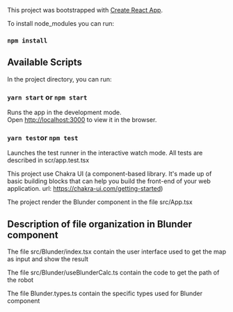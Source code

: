 This project was bootstrapped with
[Create React App](https://github.com/facebook/create-react-app).

To install node_modules you can run: 
### `npm install`
## Available Scripts

In the project directory, you can run:
### `yarn start` or `npm start`

Runs the app in the development mode.<br /> Open
[http://localhost:3000](http://localhost:3000) to view it in the browser.

### `yarn test`or `npm test`
Launches the test runner in the interactive watch mode.
All tests are described in scr/app.test.tsx


This project use Chakra UI (a component-based library. It's made up of basic building blocks that can help you build the front-end of your web application.
url: https://chakra-ui.com/getting-started)

The project render the Blunder component in the file src/App.tsx 

## Description of file organization  in Blunder component 
The file src/Blunder/index.tsx contain the user interface used to get the map as input and show the result

The file src/Blunder/useBlunderCalc.ts contain the code to get the path of the robot

The file Blunder.types.ts contain the specific types used for Blunder component 
